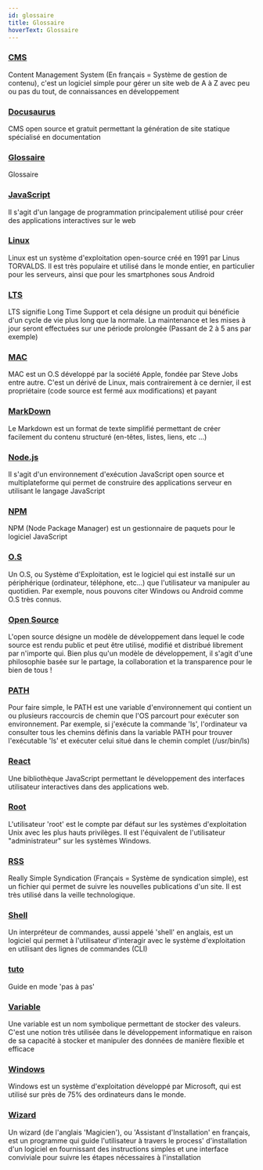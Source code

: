 ```yaml
---
id: glossaire
title: Glossaire
hoverText: Glossaire
---
```


### [CMS](/glossaire/CMS) 
Content Management System (En français = Système de gestion de contenu), c'est un logiciel simple pour gérer un site web de A à Z avec peu ou pas du tout, de connaissances en développement


### [Docusaurus](/glossaire/docusaurus) 
CMS open source et gratuit permettant la génération de site statique spécialisé en documentation


### [Glossaire](/glossaire/glossaire) 
Glossaire


### [JavaScript](/glossaire/javascript) 
Il s'agit d'un langage de programmation principalement utilisé pour créer des applications interactives sur le web


### [Linux](/glossaire/linux) 
Linux est un système d'exploitation open-source créé en 1991 par Linus TORVALDS. Il est très populaire et utilisé dans le monde entier, en particulier pour les serveurs, ainsi que pour les smartphones sous Android


### [LTS](/glossaire/LTS) 
LTS signifie Long Time Support et cela désigne un produit qui bénéficie d'un cycle de vie plus long que la normale. La maintenance et les mises à jour seront effectuées sur une période prolongée (Passant de 2 à 5 ans par exemple)


### [MAC](/glossaire/MAC) 
MAC est un O.S développé par la société Apple, fondée par Steve Jobs entre autre. C'est un dérivé de Linux, mais contrairement à ce dernier, il est propriétaire (code source est fermé aux modifications) et payant


### [MarkDown](/glossaire/markdown) 
Le Markdown est un format de texte simplifié permettant de créer facilement du contenu structuré (en-têtes, listes, liens, etc ...)


### [Node.js](/glossaire/nodejs) 
Il s'agit d'un environnement d'exécution JavaScript open source et multiplateforme qui permet de construire des applications serveur en utilisant le langage JavaScript


### [NPM](/glossaire/NPM) 
NPM (Node Package Manager) est un gestionnaire de paquets pour le logiciel JavaScript


### [O.S](/glossaire/OS) 
Un O.S, ou Système d'Exploitation, est le logiciel qui est installé sur un périphérique (ordinateur, téléphone, etc...) que l'utilisateur va manipuler au quotidien. Par exemple, nous pouvons citer Windows ou Android comme O.S très connus.


### [Open Source](/glossaire/open-source) 
L'open source désigne un modèle de développement dans lequel le code source est rendu public et peut être utilisé, modifié et distribué librement par n'importe qui. Bien plus qu'un modèle de développement, il s'agit d'une philosophie basée sur le partage, la collaboration et la transparence pour le bien de tous !


### [PATH](/glossaire/PATH) 
Pour faire simple, le PATH est une variable d'environnement qui contient un ou plusieurs raccourcis de chemin que l'OS parcourt pour exécuter son environnement. Par exemple, si j'exécute la commande 'ls', l'ordinateur va consulter tous les chemins définis dans la variable PATH pour trouver l'exécutable 'ls' et exécuter celui situé dans le chemin complet (/usr/bin/ls)


### [React](/glossaire/react) 
Une bibliothèque JavaScript permettant le développement des interfaces utilisateur interactives dans des applications web.


### [Root](/glossaire/root) 
L'utilisateur 'root' est le compte par défaut sur les systèmes d'exploitation Unix avec les plus hauts privilèges. Il est l'équivalent de l'utilisateur "administrateur" sur les systèmes Windows.


### [RSS](/glossaire/RSS) 
Really Simple Syndication (Français = Système de syndication simple), est un fichier qui permet de suivre les nouvelles publications d'un site. Il est très utilisé dans la veille technologique.


### [Shell](/glossaire/shell) 
Un interpréteur de commandes, aussi appelé 'shell' en anglais, est un logiciel qui permet à l'utilisateur d'interagir avec le système d'exploitation en utilisant des lignes de commandes (CLI)


### [tuto](/glossaire/tuto) 
Guide en mode 'pas à pas'


### [Variable](/glossaire/variable) 
Une variable est un nom symbolique permettant de stocker des valeurs. C'est une notion très utilisée dans le développement informatique en raison de sa capacité à stocker et manipuler des données de manière flexible et efficace


### [Windows](/glossaire/windows) 
Windows est un système d'exploitation développé par Microsoft, qui est utilisé sur près de 75% des ordinateurs dans le monde.


### [Wizard](/glossaire/wizard) 
Un wizard (de l'anglais 'Magicien'), ou 'Assistant d'Installation' en français, est un programme qui guide l'utilisateur à travers le process' d'installation d'un logiciel en fournissant des instructions simples et une interface conviviale pour suivre les étapes nécessaires à l'installation
